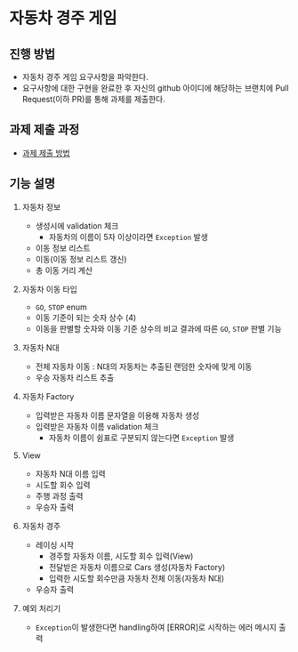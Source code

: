 # 자동차 경주 게임
## 진행 방법
* 자동차 경주 게임 요구사항을 파악한다.
* 요구사항에 대한 구현을 완료한 후 자신의 github 아이디에 해당하는 브랜치에 Pull Request(이하 PR)를 통해 과제를 제출한다.

## 과제 제출 과정
* [과제 제출 방법](https://github.com/next-step/nextstep-docs/tree/master/precourse)

## 기능 설명

1. 자동차 정보
    - 생성시에 validation 체크
        - 자동차의 이름이 5자 이상이라면 `Exception` 발생
    - 이동 정보 리스트
    - 이동(이동 정보 리스트 갱신)
    - 총 이동 거리 계산

2. 자동차 이동 타입
    - `GO`, `STOP` enum
    - 이동 기준이 되는 숫자 상수 (4)
    - 이동을 판별할 숫자와 이동 기준 상수의 비교 결과에 따른 `GO`, `STOP` 판별 기능

3. 자동차 N대
    - 전체 자동차 이동 : N대의 자동차는 추출된 랜덤한 숫자에 맞게 이동
    - 우승 자동차 리스트 추출

4. 자동차 Factory
    - 입력받은 자동차 이름 문자열을 이용해 자동차 생성
    - 입력받은 자동차 이름 validation 체크
        - 자동차 이름이 쉼표로 구분되지 않는다면 `Exception` 발생

5. View
    - 자동차 N대 이름 입력
    - 시도할 회수 입력
    - 주행 과정 출력
    - 우승자 출력

6. 자동차 경주
    - 레이싱 시작
        - 경주할 자동차 이름, 시도할 회수 입력(View)
        - 전달받은 자동차 이름으로 Cars 생성(자동차 Factory)
        - 입력한 시도할 회수만큼 자동차 전체 이동(자동차 N대)
    - 우승자 출력

7. 예외 처리기
    - `Exception`이 발생한다면 handling하여 [ERROR]로 시작하는 에러 메시지 출력
